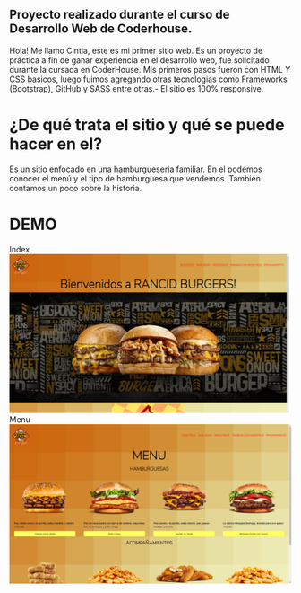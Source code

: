 ## Proyecto realizado durante el curso de Desarrollo Web de Coderhouse.

 Hola! Me llamo Cintia, este es mi primer sitio web. Es un proyecto de práctica a fin de ganar experiencia en el desarrollo web, fue solicitado durante la cursada en CoderHouse.
    Mis primeros pasos fueron con HTML Y CSS basicos, luego fuimos agregando otras tecnologias como Frameworks (Bootstrap), GitHub y SASS entre otras.- 
       El sitio es 100% responsive.


 # ¿De qué trata el sitio y qué se puede hacer en el?

 Es un sitio enfocado en una hamburgueseria familiar. En el podemos conocer el menú y el tipo de hamburguesa que vendemos. También contamos un poco sobre la historia.

# DEMO
Index
![Alt text](img/demo1.png)
Menu
![Alt text](img/demo2.png)